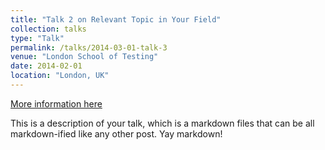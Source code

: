 ```yaml
---
title: "Talk 2 on Relevant Topic in Your Field"
collection: talks
type: "Talk"
permalink: /talks/2014-03-01-talk-3
venue: "London School of Testing"
date: 2014-02-01
location: "London, UK"
---
```


[More information here](http://example2.com)

This is a description of your talk, which is a markdown files that can be all markdown-ified like any other post. Yay markdown!
